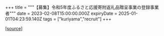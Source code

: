 +++
title = """【募集】令和5年度ふるさと応援寄附返礼品贈呈事業の登録事業者"""
date = 2023-02-08T15:00:00.000Z
expiryDate = 2025-01-01T04:23:59.140Z
tags = ["kuriyama","recruit"]
+++


[[source]](https://www.town.kuriyama.hokkaido.jp/soshiki/31/646.html)
